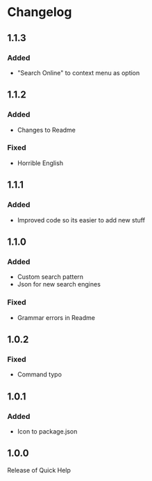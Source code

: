 # Changelog

## 1.1.3
### Added 
- "Search Online" to context menu as option

## 1.1.2
### Added
- Changes to Readme
### Fixed
- Horrible English

## 1.1.1
### Added
- Improved code so its easier to add new stuff

## 1.1.0
### Added
- Custom search pattern
- Json for new search engines
### Fixed
- Grammar errors in Readme

## 1.0.2
### Fixed 
- Command typo 

## 1.0.1
### Added
- Icon to package.json

## 1.0.0
Release of Quick Help

